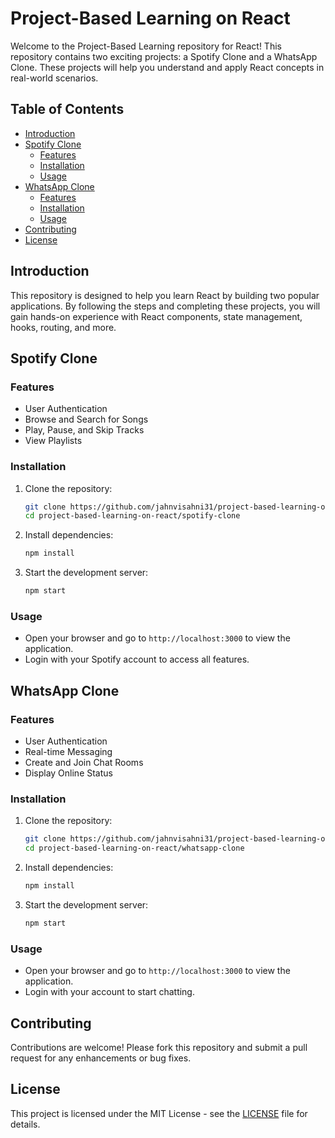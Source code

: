 # Project-Based Learning on React

Welcome to the Project-Based Learning repository for React! This repository contains two exciting projects: a Spotify Clone and a WhatsApp Clone. These projects will help you understand and apply React concepts in real-world scenarios.

## Table of Contents

- [Introduction](#introduction)
- [Spotify Clone](#spotify-clone)
  - [Features](#features)
  - [Installation](#installation)
  - [Usage](#usage)
- [WhatsApp Clone](#whatsapp-clone)
  - [Features](#features-1)
  - [Installation](#installation-1)
  - [Usage](#usage-1)
- [Contributing](#contributing)
- [License](#license)

## Introduction

This repository is designed to help you learn React by building two popular applications. By following the steps and completing these projects, you will gain hands-on experience with React components, state management, hooks, routing, and more.


## Spotify Clone

### Features

- User Authentication
- Browse and Search for Songs
- Play, Pause, and Skip Tracks
- View Playlists

### Installation

1. Clone the repository:
    ```bash
    git clone https://github.com/jahnvisahni31/project-based-learning-on-react.git
    cd project-based-learning-on-react/spotify-clone
    ```

2. Install dependencies:
    ```bash
    npm install
    ```

3. Start the development server:
    ```bash
    npm start
    ```

### Usage

- Open your browser and go to `http://localhost:3000` to view the application.
- Login with your Spotify account to access all features.

## WhatsApp Clone

### Features

- User Authentication
- Real-time Messaging
- Create and Join Chat Rooms
- Display Online Status

### Installation

1. Clone the repository:
    ```bash
    git clone https://github.com/jahnvisahni31/project-based-learning-on-react.git
    cd project-based-learning-on-react/whatsapp-clone
    ```

2. Install dependencies:
    ```bash
    npm install
    ```

3. Start the development server:
    ```bash
    npm start
    ```

### Usage

- Open your browser and go to `http://localhost:3000` to view the application.
- Login with your account to start chatting.

## Contributing

Contributions are welcome! Please fork this repository and submit a pull request for any enhancements or bug fixes.

## License

This project is licensed under the MIT License - see the [LICENSE](LICENSE) file for details.


